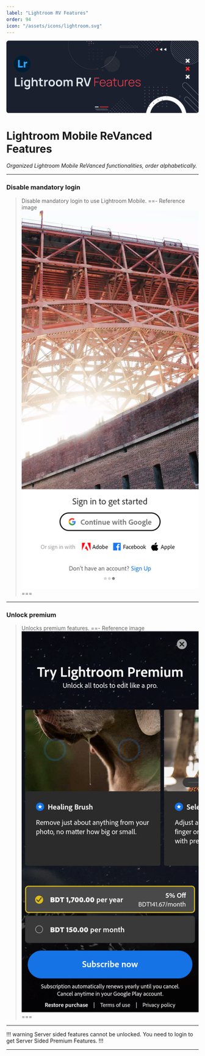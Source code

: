 ```yaml
---
label: "Lightroom RV Features"
order: 94
icon: "/assets/icons/lightroom.svg"
---
```


![](../assets/cover/lightroom-rv-cover.png)

# Lightroom Mobile ReVanced Features
<i>Organized Lightroom Mobile ReVanced functionalities, order alphabetically.</i>

---
### Disable mandatory login
>Disable mandatory login to use Lightroom Mobile.
==- Reference image
![](/assets/screenshots/lightroom-mandatory-login.png)
===
---
### Unlock premium
>Unlocks premium features.
==- Reference image
![](/assets/screenshots/lightroom-premium-features.png)
===
---
!!! warning
Server sided features cannot be unlocked. You need to login to get Server Sided Premium Features.
!!!

---
